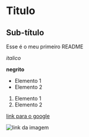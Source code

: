 # Titulo 

## Sub-título

Esse é o meu primeiro README

*italico*

**negrito**

- Elemento 1
- Elemento 2

1) Elemento 1
2) Elemento 2

[link para o google](https://www.google.com)

![link da imagem](https://www.google.com/url?sa=i&url=https%3A%2F%2Fwww.dataside.com.br%2Fdataside-community%2Flinguagem-de-programacao%2Fmaximizando-a-eficiencia-com-git-entenda-os-padroes-de-commits-recomendados&psig=AOvVaw1k1fOmb5N7FzudETNU46OB&ust=1750205448467000&source=images&cd=vfe&opi=89978449&ved=0CBQQjRxqFwoTCJCP9smV940DFQAAAAAdAAAAABAK)
